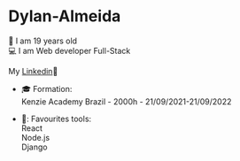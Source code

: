 # Dylan-Almeida
:man: I am 19 years old<br>
:computer: I am Web developer Full-Stack<br>


My <a href="https://www.linkedin.com/in/dylan-almeida/">Linkedin</a>:link:

 - :mortar_board: Formation:<br>
  Kenzie Academy Brazil - 2000h - 21/09/2021-21/09/2022

 - 🔧: Favourites tools:<br>
   React<br>
   Node.js<br>
   Django<br>
